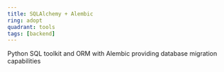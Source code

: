 ```yaml
---
title: SQLAlchemy + Alembic
ring: adopt
quadrant: tools
tags: [backend]
---
```


Python SQL toolkit and ORM with Alembic providing database migration capabilities
